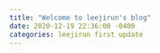 ```yaml
---
title: "Welcome to leejirun's blog"
date: 2020-12-19 22:36:00 -0400
categories: leejirun first update
---
```


